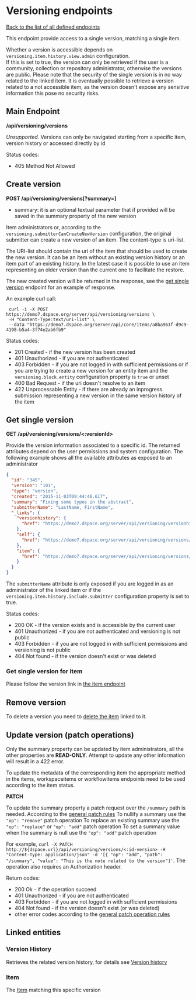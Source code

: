# Versioning endpoints

[Back to the list of all defined endpoints](endpoints.md)

This endpoint provide access to a single version, matching a single item.

Whether a version is accessible depends on `versioning.item.history.view.admin` configuration.  
If this is set to true, the version can only be retrieved if the user is a community, collection or repository administrator, otherwise the versions are public.
Please note that the security of the single version is in no way related to the linked item. 
It is eventually possible to retrieve a version related to a not accessible item, as the version doesn't expose any sensitive information this pose no security risks.

## Main Endpoint
**/api/versioning/versions**   

_Unsupported._ Versions can only be navigated starting from a specific item, version history or accessed directly by id

Status codes:
* 405 Method Not Allowed

## Create version

**POST /api/versioning/versions[?summary=<summary-text>]**

* summary: it is an optional textual parameter that if provided will be saved in the summary property of the new version

Item administrators or, according to the `versioning.submitterCanCreateNewVersion` configuration, the original submitter can create a new version of an item. The content-type is uri-list.

The URI-list should contain the uri of the item that should be used to create the new version. It can be an item without an existing version history or an item part of an existing history. In the latest case it is possible to use an item representing an older version than the current one to facilitate the restore.

The new created version will be returned in the response, see the [get single version](#get-single-version) endpoint for an example of response.

An example curl call:

```
 curl -i -X POST https://demo7.dspace.org/server/api/versioning/versions \
 -H "Content-Type:text/uri-list" \
 --data "https://demo7.dspace.org/server/api/core/items/a8ba963f-d9c9-4198-b5a4-3f74e2ab6fb9"
```

Status codes:
* 201 Created - if the new version has been created
* 401 Unauthorized - if you are not authenticated
* 403 Forbidden - if you are not logged in with sufficient permissions or if you are trying to create a new version for an entity item and the `versioning.block.entity` configuration property is `true` or unset
* 400 Bad Request - if the uri doesn't resolve to an item
* 422 Unprocessable Entity - if there are already an inprogress submission representing a new version in the same version history of the item 

## Get single version

**GET /api/versioning/versions/<:versionId>**

Provide the version information associated to a specific id. The returned attributes depend on the user permissions and system configuration.
The following example shows all the available attributes as exposed to an administrator

```json
{
  "id": "345",
  "version": "101",
  "type": "version",
  "created": "2015-11-03T09:44:46.617",
  "summary": "Fixing some typos in the abstract",
  "submitterName": "LastName, FirstName",
  "_links": {
    "versionhistory": {
      "href": "https://demo7.dspace.org/server/api/versioning/versionhistories/1"
    },
    "self": {
      "href": "https://demo7.dspace.org/server/api/versioning/versions/345"
    },
    "item": {
      "href": "https://demo7.dspace.org/server/api/versioning/versions/345/item"
    }
  }
}         
```

The `submitterName` attribute is only exposed if you are logged in as an administrator of the linked item or if the `versioning.item.history.include.submitter` configuration property is set to true.

Status codes:
* 200 OK - if the version exists and is accessible by the current user
* 401 Unauthorized - if you are not authenticated and versioning is not public
* 403 Forbidden - if you are not logged in with sufficient permissions and versioning is not public
* 404 Not found - if the version doesn't exist or was deleted

### Get single version for item
Please follow the version link in [the item endpoint](items.md#get-single-version-for-item)

## Remove version

To delete a version you need to [delete the item](items.md#deleting-an-item) linked to it.

## Update version (patch operations)

Only the summary property can be updated by item administrators, all the other properties are **READ-ONLY**. Attempt to update any other information will result in a 422 error.

To update the metadata of the corresponding item the appropriate method in the items, workspaceitems or workflowitems endpoints need to be used according to the item status.

**PATCH**

To update the summary property a patch request over the `/summary` path is needed.
According to the [general patch rules](patch.md)
To nullify a summary use the `"op": "remove"` patch operation
To replace an existing summary use the `"op": "replace"` or `"op": "add"` patch operation
To set a summary value when the summary is null use the `"op": "add"` patch operation

For example, `curl -X PATCH http://${dspace.url}/api/versioning/versions/<:id-version> -H "Content-Type: application/json" -d '[{ "op": "add", "path": "/summary", "value": "This is the note related to the version"]'`.  The operation also requires an Authorization header.

Return codes:
* 200 Ok - if the operation succeed
* 401 Unauthorized - if you are not authenticated
* 403 Forbidden - if you are not logged in with sufficient permissions
* 404 Not found - if the version doesn't exist (or was deleted)
* other error codes according to the [general patch operation rules](patch.md)

## Linked entities

### Version History

Retrieves the related version history, for details see [Version history](versionhistory.md)

### Item

The [Item](items.md) matching this specific version
